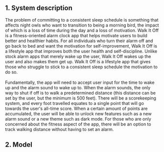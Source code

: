 
## 1. System description
The problem of committing to a consistent sleep schedule is
something that affects night owls who want to transition to being a morning bird,
the impact of which is a loss of time during the day and a loss of motivation.
Walk It Off is a fitness-oriented alarm clock app that helps motivate users
to build better and healthier habits. For all individuals who turn
their alarm off and go back to bed and want the motivation for self-improvement,
Walk It Off is a lifestyle app that improves both the user health and self-discipline. Unlike
stock alarm apps that merely wake up the user, Walk It Off wakes up the user and also makes them
get up. Walk It Off is a lifestyle app that gives those who struggle to stick to a consistent sleep schedule
the motivation to do so. <br>
<br>
Fundamentally, the app will need to accept user input for the time to wake up and the alarm sound to wake
up to. When the alarm sounds, the only way to shut if off is to walk a predetermined distance (this distance can be set
by the user, but the minimum is 500 feet). There will be a scorekeeping system, and every foot travelled equates to a single
point that will go towards the user's all-time score. When a certain amount of points are accumulated, the user will be able to
unlock new features such as a new alarm sound or a new theme such as dark mode. For those who are only concerned about the fitness
aspect of the app, there will be an option to track walking distance without having to set an alarm.


## 2. Model
